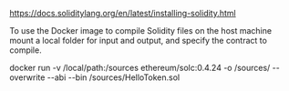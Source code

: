 https://docs.soliditylang.org/en/latest/installing-solidity.html

To use the Docker image to compile Solidity files on the host machine mount a local folder for input and output, and specify the contract to compile. 

docker run -v /local/path:/sources ethereum/solc:0.4.24 -o /sources/ --overwrite --abi --bin /sources/HelloToken.sol
